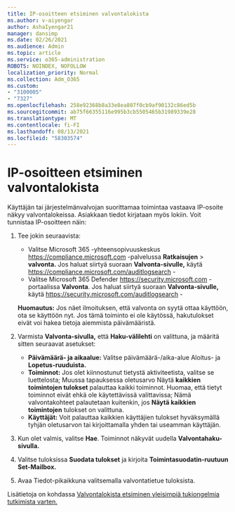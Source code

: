 ```yaml
---
title: IP-osoitteen etsiminen valvontalokista
ms.author: v-aiyengar
author: AshaIyengar21
manager: dansimp
ms.date: 02/26/2021
ms.audience: Admin
ms.topic: article
ms.service: o365-administration
ROBOTS: NOINDEX, NOFOLLOW
localization_priority: Normal
ms.collection: Adm_O365
ms.custom:
- "3100005"
- "7327"
ms.openlocfilehash: 258e92368b8a33e8ea807f0cb9af90132c86ed5b
ms.sourcegitcommit: ab75f66355116e995b3cb5505465b31989339e28
ms.translationtype: MT
ms.contentlocale: fi-FI
ms.lasthandoff: 08/13/2021
ms.locfileid: "58303574"
---
```

# <a name="find-the-ip-address-in-audit-log"></a>IP-osoitteen etsiminen valvontalokista

Käyttäjän tai järjestelmänvalvojan suorittamaa toimintaa vastaava IP-osoite näkyy valvontalokeissa. Asiakkaan tiedot kirjataan myös lokiin. Voit tunnistaa IP-osoitteen näin:

1. Tee jokin seuraavista:
   - Valitse Microsoft 365 -yhteensopivuuskeskus <https://compliance.microsoft.com> -palvelussa **Ratkaisujen** \> **valvonta.** Jos haluat siirtyä suoraan **Valvonta-sivulle,** käytä <https://compliance.microsoft.com/auditlogsearch> -
   - Valitse Microsoft 365 Defender <https://security.microsoft.com> -portaalissa **Valvonta**. Jos haluat siirtyä suoraan **Valvonta-sivulle,** käytä <https://security.microsoft.com/auditlogsearch> -

    **Huomautus:** Jos näet ilmoituksen, että valvonta on syytä ottaa käyttöön, ota se käyttöön nyt. Jos tämä toiminto ei ole käytössä, hakutulokset eivät voi hakea tietoja aiemmista päivämääristä.

2. Varmista **Valvonta-sivulla,** että **Haku-välilehti** on valittuna, ja määritä sitten seuraavat asetukset:
   - **Päivämäärä- ja aikaalue:** Valitse päivämäärä-/aika-alue Aloitus- ja **Lopetus-ruuduista.** 
   - **Toiminnot:** Jos olet kiinnostunut tietystä aktiviteetista, valitse se luettelosta; Muussa tapauksessa oletusarvo Näytä **kaikkien toimintojen tulokset** palauttaa kaikki toiminnot. Huomaa, että tietyt toiminnot eivät ehkä ole käytettävissä valittavissa; Nämä valvontakohteet palautetaan kuitenkin, jos **Näytä kaikkien toimintojen** tulokset on valittuna.
   - **Käyttäjät:** Voit palauttaa kaikkien käyttäjien tulokset hyväksymällä tyhjän oletusarvon tai kirjoittamalla yhden tai useamman käyttäjän.

3. Kun olet valmis, valitse **Hae**. Toiminnot näkyvät uudella **Valvontahaku-sivulla.**

4. Valitse tuloksissa **Suodata tulokset** ja kirjoita **Toimintasuodatin-ruutuun Set-Mailbox.**

5. Avaa Tiedot-pikaikkuna valitsemalla valvontatietue tuloksista. 

Lisätietoja on kohdassa [Valvontalokista etsiminen yleisimpiä tukiongelmia tutkimista varten.](https://docs.microsoft.com/microsoft-365/compliance/auditing-troubleshooting-scenarios)
